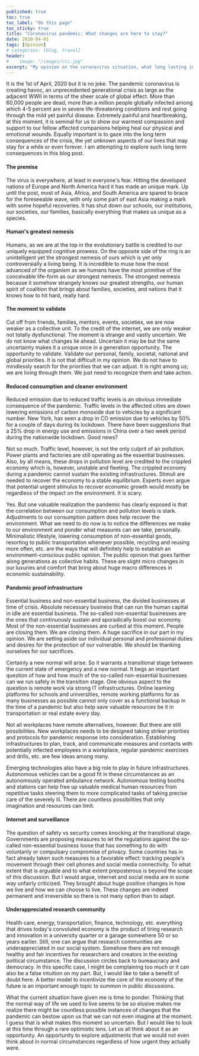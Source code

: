 ```yaml
---
published: true
toc: true
toc_label: "On this page"
toc_sticky: true
title: "Coronavirus pandemic: What changes are here to stay?"
date: 2020-04-01
tags: [Opinion]
# categories: [blog, travel]
header:
#    image: "/images/ccc.jpg"
excerpt: "My opinion on the coronavirus situation, what long lasting impacts it may have in our lives."
---
```



It is the 1st of April, 2020 but it is no joke. The pandemic coronavirus is creating havoc, an unprecedented generational crisis as large as the adjacent WWII in terms of the sheer scale of global effect. More than 60,000 people are dead, more than a million people globally infected among which 4-5 percent are in severe life-threatening conditions and rest going through the mild yet painful disease. Extremely painful and heartbreaking, at this moment, it is seminal for us to show our warmest compassion and support to our fellow affected companions helping heal our physical and emotional wounds. Equally important is to gaze into the long term consequences of the crisis, the yet unknown aspects of our lives that may stay for a while or even forever. I am attempting to explore such long term consequences in this blog post.

#### **The premise**

The virus is everywhere, at least in everyone's fear. Hitting the developed nations of Europe and North America hard it has made an unique mark. Up until the post, most of Asia, Africa, and South America are spared to brace for the foreseeable wave, with only some part of east Asia making a mark with some hopeful recoveries. It has shut down our schools, our institutions, our societies, our families, basically everything that makes us unique as a species. 

#### **Human's greatest nemesis**

Humans, as we are at the top in the evolutionary battle is credited to our uniquely equipped cognitive prowess. On the opposite side of the ring is an unintelligent yet the strongest nemesis of ours which is yet only controversially a living being. It is incredible to muse how the most advanced of the organism as we humans have the most primitive of the conceivable life-form as our strongest nemesis. The strongest nemesis because it somehow strangely knows our greatest strengths, our human spirit of coalition that brings about families, societies, and nations that it knows how to hit hard, really hard.

#### **The moment to validate**

Cut off from friends, families, mentors, events, societies, we are now weaker as a collective unit. To the credit of the internet, we are only weaker not totally dysfunctional. The moment is strange and vastly uncertain. We do not know what changes lie ahead. Uncertain it may be but the same uncertainty makes it a unique once in a generation opportunity. The opportunity to validate. Validate our personal, family, societal, national and global priorities. It is not that difficult in my opinion. We do not have to mindlessly search for the priorities that we can adjust. It is right among us; we are living through them. We just need to recognize them and take action.

#### **Reduced consumption and cleaner environment**

Reduced emission due to reduced traffic levels is an obvious immediate consequence of the pandemic. Traffic levels in the affected cities are down lowering emissions of carbon monoxide due to vehicles by a significant number. New York, has seen a drop in CO emission due to vehicles by 50% for a couple of days during its lockdown. There have been suggestions that a 25% drop in energy use and emissions in China over a two week period during the nationwide lockdown. Good news?

Not so much. Traffic level, however, is not the only culprit of air pollution. Power plants and factories are still operating as the essential businesses. Also, by all means, these drops in pollution level are credited to the crippled economy which is, however, unstable and fleeting. The crippled economy during a pandemic cannot sustain the existing infrastructures. Stimuli are needed to recover the economy to a stable equilibrium. Experts even argue that potential urgent stimulus to recover economic growth would mostly be regardless of the impact on the environment. It is scary. 

Yes. But one valuable realization the pandemic has clearly exposed is that the correlation between our consumption and pollution levels is stark. Adjustments to our consumption pattern does help recover the environment. What we need to do now is to notice the differences we make to our environment and ponder what measures can we take, personally. Minimalistic lifestyle, lowering consumption of non-essential goods, resorting to public transportation whenever possible, recycling and reusing more often, etc. are the ways that will definitely help to establish an environment-conscious public opinion. The public opinion that goes farther along generations as collective habits. These are slight micro changes in our luxuries and comfort that bring about huge macro differences in economic sustainability.

#### **Pandemic proof infrastructure**

Essential business and non-essential business, the divided businesses at time of crisis. Absolute necessary business that can run the human capital in idle are essential business. The so-called non-essential businesses are the ones that continuously sustain and sporadically boost our economy. Most of the non-essential businesses are curbed at this moment. People are closing them. We are closing them. A huge sacrifice in our part in my opinion. We are setting aside our individual personal and professional duties and desires for the protection of our vulnerable. We should be thanking ourselves for our sacrifices.

Certainly a new normal will arise. So it warrants a transitional stage between the current state of emergency and a new normal. It begs an important question of how and how much of the so-called non-essential businesses can we run safely in the transition stage. One obvious aspect to the question is remote work via strong IT infrastructures. Online learning platforms for schools and universities, remote working platforms for as many businesses as possible cannot only cover as a functional backup in the time of a pandemic but also help save valuable resources be it in transportation or real estate every day. 

Not all workplaces have remote alternatives, however. But there are still possibilities. New workplaces needs to be designed taking striker priorities and protocols for pandemic response into consideration. Establishing infrastructures to plan, track, and communicate measures and contacts with potentially infected employees in a workplace, regular pandemic exercises and drills, etc. are few ideas among many.

Emerging technologies also have a big role to play in future infrastructures. Autonomous vehicles can be a good fit in these circumstances as an autonomously operated ambulance network. Autonomous testing booths and stations can help free up valuable medical human resources from repetitive tasks steering them to more complicated tasks of taking precise care of the severely ill. There are countless possibilities that only imagination and resources can limit.

#### Internet **and surveillance**

The question of safety vs security comes knocking at the transitional stage. Governments are proposing measures to let the regulations against the so-called non-essential business loose that has something to do with voluntarily or compulsary compromise of privacy. Some countries has in fact already taken such measures to a favorable effect: tracking people's movement through their cell phones and social media connectivity. To what extent that is arguable and to what extent preposterous is beyond the scope of this discussion. But I would argue, internet and social media are in some way unfairly criticized. They brought about huge positive changes in how we live and how we can choose to live. These changes are indeed permanent and irreversible so there is not many option than to adapt.

#### **Underappreciated research community**

Health care, energy, transportation, finance, technology, etc. everything that drives today's convoluted economy is the product of tiring research and innovation in a university quarter or a garage somewhere 50 or so years earlier. Still, one can argue that research communities are underappreciated in our social system. Somehow there are not enough healthy and fair incentives for researchers and creators in the existing political circumstance. The discussion circles back to bureaucracy and democracy. In this specific case, I might be complaining too much or it can also be a false intuition on my part. But, I would like to take a benefit of doubt here. A better model to incentivize the core of the economy of the future is an important enough topic to summon in public discussions.

What the current situation have given me is time to ponder. Thinking that the normal way of life we used to live seems to be so elusive makes me realize there might be countless possible instances of changes that the pandemic can bestow upon us that we can not even imagine at the moment. I guess that is what makes this moment so uncertain. But I would like to look at this time through a rare optimistic lens. Let us all think about it as an opportunity. An opportunity to explore adjustments that we would not even think about in normal circumstances regardless of how urgent they actually were.
